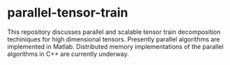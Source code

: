 # parallel-tensor-train
This repository discusses parallel and scalable tensor train decomposition techiniques for high dimensional tensors. Presently parallel algorithms are implemented in Matlab. Distributed memory implementations of the parallel algorithms in C++ are currently underway. 
